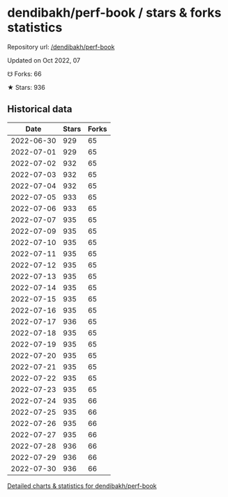 # dendibakh/perf-book / stars & forks statistics

Repository url: [/dendibakh/perf-book](https://github.com/dendibakh/perf-book)

Updated on Oct 2022, 07

☋ Forks: 66

★ Stars: 936

## Historical data
| Date | Stars | Forks |
|------|-------|-------|
| 2022-06-30 | 929 | 65 | 
| 2022-07-01 | 929 | 65 | 
| 2022-07-02 | 932 | 65 | 
| 2022-07-03 | 932 | 65 | 
| 2022-07-04 | 932 | 65 | 
| 2022-07-05 | 933 | 65 | 
| 2022-07-06 | 933 | 65 | 
| 2022-07-07 | 935 | 65 | 
| 2022-07-09 | 935 | 65 | 
| 2022-07-10 | 935 | 65 | 
| 2022-07-11 | 935 | 65 | 
| 2022-07-12 | 935 | 65 | 
| 2022-07-13 | 935 | 65 | 
| 2022-07-14 | 935 | 65 | 
| 2022-07-15 | 935 | 65 | 
| 2022-07-16 | 935 | 65 | 
| 2022-07-17 | 936 | 65 | 
| 2022-07-18 | 935 | 65 | 
| 2022-07-19 | 935 | 65 | 
| 2022-07-20 | 935 | 65 | 
| 2022-07-21 | 935 | 65 | 
| 2022-07-22 | 935 | 65 | 
| 2022-07-23 | 935 | 65 | 
| 2022-07-24 | 935 | 66 | 
| 2022-07-25 | 935 | 66 | 
| 2022-07-26 | 935 | 66 | 
| 2022-07-27 | 935 | 66 | 
| 2022-07-28 | 936 | 66 | 
| 2022-07-29 | 936 | 66 | 
| 2022-07-30 | 936 | 66 | 


[Detailed charts & statistics for dendibakh/perf-book](https://reviewgithub.com/rep/dendibakh/perf-book)
